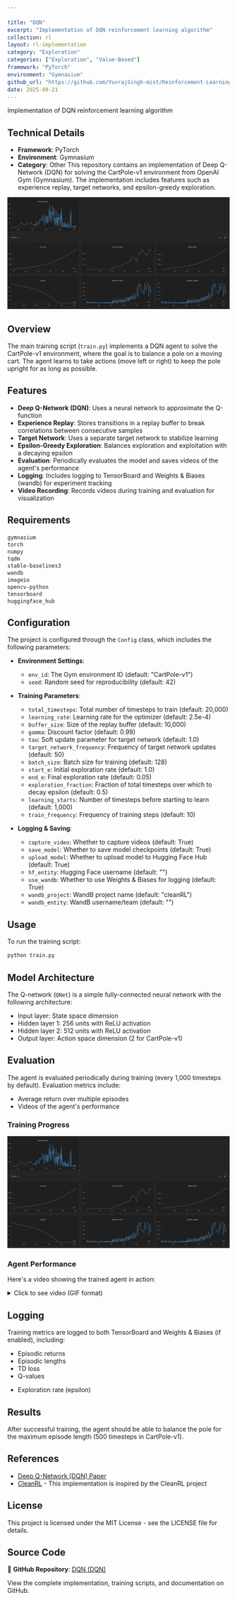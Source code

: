 ```yaml
---

title: "DQN"
excerpt: "Implementation of DQN reinforcement learning algorithm"
collection: rl
layout: rl-implementation
category: "Exploration"
categories: ["Exploration", "Value-Based"]
framework: "PyTorch"
environment: "Gymnasium"
github_url: "https://github.com/YuvrajSingh-mist/Reinforcement-Learning/tree/master/DQN"
date: 2025-08-21
---
```



Implementation of DQN reinforcement learning algorithm

## Technical Details
- **Framework**: PyTorch
- **Environment**: Gymnasium
- **Category**: Other
This repository contains an implementation of Deep Q-Network (DQN) for solving the CartPole-v1 environment from OpenAI Gym (Gymnasium). The implementation includes features such as experience replay, target networks, and epsilon-greedy exploration.

![CartPole DQN Training Visualization](https://raw.githubusercontent.com/YuvrajSingh-mist/Reinforcement-Learning/master/DQN/images/image.png)

## Overview

The main training script (`train.py`) implements a DQN agent to solve the CartPole-v1 environment, where the goal is to balance a pole on a moving cart. The agent learns to take actions (move left or right) to keep the pole upright for as long as possible.

## Features

- **Deep Q-Network (DQN)**: Uses a neural network to approximate the Q-function
- **Experience Replay**: Stores transitions in a replay buffer to break correlations between consecutive samples
- **Target Network**: Uses a separate target network to stabilize learning
- **Epsilon-Greedy Exploration**: Balances exploration and exploitation with a decaying epsilon
- **Evaluation**: Periodically evaluates the model and saves videos of the agent's performance
- **Logging**: Includes logging to TensorBoard and Weights & Biases (wandb) for experiment tracking
- **Video Recording**: Records videos during training and evaluation for visualization

## Requirements

```
gymnasium
torch
numpy
tqdm
stable-baselines3
wandb
imageio
opencv-python
tensorboard
huggingface_hub
```

## Configuration

The project is configured through the `Config` class, which includes the following parameters:

- **Environment Settings**:
  - `env_id`: The Gym environment ID (default: "CartPole-v1")
  - `seed`: Random seed for reproducibility (default: 42)

- **Training Parameters**:
  - `total_timesteps`: Total number of timesteps to train (default: 20,000)
  - `learning_rate`: Learning rate for the optimizer (default: 2.5e-4)
  - `buffer_size`: Size of the replay buffer (default: 10,000)
  - `gamma`: Discount factor (default: 0.99)
  - `tau`: Soft update parameter for target network (default: 1.0)
  - `target_network_frequency`: Frequency of target network updates (default: 50)
  - `batch_size`: Batch size for training (default: 128)
  - `start_e`: Initial exploration rate (default: 1.0)
  - `end_e`: Final exploration rate (default: 0.05)
  - `exploration_fraction`: Fraction of total timesteps over which to decay epsilon (default: 0.5)
  - `learning_starts`: Number of timesteps before starting to learn (default: 1,000)
  - `train_frequency`: Frequency of training steps (default: 10)

- **Logging & Saving**:
  - `capture_video`: Whether to capture videos (default: True)
  - `save_model`: Whether to save model checkpoints (default: True)
  - `upload_model`: Whether to upload model to Hugging Face Hub (default: True)
  - `hf_entity`: Hugging Face username (default: "")
  - `use_wandb`: Whether to use Weights & Biases for logging (default: True)
  - `wandb_project`: WandB project name (default: "cleanRL")
  - `wandb_entity`: WandB username/team (default: "")

## Usage

To run the training script:

```bash
python train.py
```

## Model Architecture

The Q-network (`QNet`) is a simple fully-connected neural network with the following architecture:
- Input layer: State space dimension
- Hidden layer 1: 256 units with ReLU activation
- Hidden layer 2: 512 units with ReLU activation
- Output layer: Action space dimension (2 for CartPole-v1)

## Evaluation

The agent is evaluated periodically during training (every 1,000 timesteps by default). Evaluation metrics include:
- Average return over multiple episodes
- Videos of the agent's performance


### Training Progress

![CartPole DQN Training Visualization](https://raw.githubusercontent.com/YuvrajSingh-mist/Reinforcement-Learning/master/DQN/images/image.png)

### Agent Performance

Here's a video showing the trained agent in action:

<details>
  <summary>Click to see video (GIF format)</summary>
  
  <!-- <!-- ![CartPole Agent Performance](https://raw.githubusercontent.com/YuvrajSingh-mist/Reinforcement-Learning/master/DQN/images/final.mp4) -->
  
![CartPole Demo](https://raw.githubusercontent.com/YuvrajSingh-mist/Reinforcement-Learning/master/DQN/images/cartpole_demo.gif) -->
  
</details>




## Logging

Training metrics are logged to both TensorBoard and Weights & Biases (if enabled), including:
- Episodic returns
- Episodic lengths
- TD loss
- Q-values
<!-- - Steps per second (SPS) -->
- Exploration rate (epsilon)

## Results

After successful training, the agent should be able to balance the pole for the maximum episode length (500 timesteps in CartPole-v1).

## References

- [Deep Q-Network (DQN) Paper](https://www.nature.com/articles/nature14236)
- [CleanRL](https://github.com/vwxyzjn/cleanrl) - This implementation is inspired by the CleanRL project

## License

This project is licensed under the MIT License - see the LICENSE file for details.


## Source Code
📁 **GitHub Repository**: [DQN (DQN)](https://github.com/YuvrajSingh-mist/Reinforcement-Learning/tree/master/DQN)

View the complete implementation, training scripts, and documentation on GitHub.
